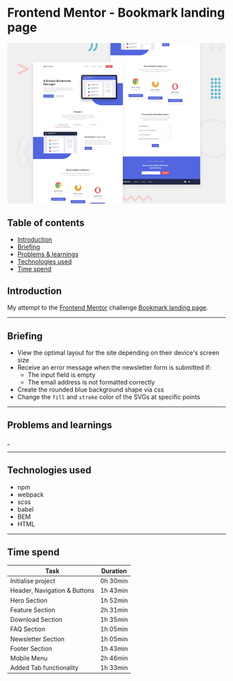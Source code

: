 # Frontend Mentor - Bookmark landing page

![Design preview for the Bookmark landing page coding challenge](/images/desktop-preview.jpg)

## Table of contents
* [Introduction](#introduction)
* [Briefing](#briefing)
* [Problems & learnings](#problems-and-learnings)
* [Technologies used](#technologies-used)
* [Time spend](#time-spend)

## Introduction

My attempt to the [Frontend Mentor](https://www.frontendmentor.io) challenge [Bookmark landing page](https://www.frontendmentor.io/challenges/bookmark-landing-page-5d0b588a9edda32581d29158).

***

## Briefing

* View the optimal layout for the site depending on their device's screen size
* Receive an error message when the newsletter form is submitted if:
    * The input field is empty
    * The email address is not formatted correctly
* Create the rounded blue background shape via css 
* Change the `fill` and `stroke` color of the SVGs at specific points 

***

## Problems and learnings
_

***

## Technologies used
* npm
* webpack
* scss
* babel
* BEM 
* HTML 

***

## Time spend

| Task                             | Duration      |
| ---------------------------------|:-------------:|
| Initialise project               | 0h 30min      |
| Header, Navigation & Buttons     | 1h 43min      |
| Hero Section                     | 1h 52min      |
| Feature Section                  | 2h 31min      |
| Download Section                 | 1h 35min      |
| FAQ Section                      | 1h 05min      |
| Newsletter Section               | 1h 05min      |
| Footer Section                   | 1h 43min      |
| Mobile Menu                      | 2h 46min      |
| Added Tab functionality          | 1h 33min      |
